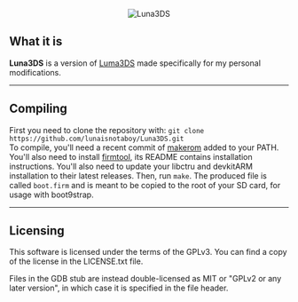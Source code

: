 <p align="center">
<img src="https://i.imgur.com/Hs4NtTy.png" alt="Luna3DS" title="Luna3DS" />
</p>

## What it is

**Luna3DS** is a version of [Luma3DS](https://github.com/AuroraWright/Luma3DS) made specifically for my personal modifications.

---

## Compiling

First you need to clone the repository with: `git clone https://github.com/lunaisnotaboy/Luna3DS.git`  
To compile, you'll need a recent commit of [makerom](https://github.com/profi200/Project_CTR) added to your PATH. You'll also need to install [firmtool](https://github.com/TuxSH/firmtool), its README contains installation instructions.
You'll also need to update your libctru and devkitARM installation to their latest releases.
Then, run `make`.
The produced file is called `boot.firm` and is meant to be copied to the root of your SD card, for usage with boot9strap.

---

## Licensing

This software is licensed under the terms of the GPLv3.
You can find a copy of the license in the LICENSE.txt file.

Files in the GDB stub are instead double-licensed as MIT or "GPLv2 or any later version", in which case it is specified in the file header.

